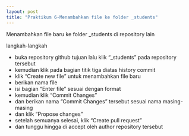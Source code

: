 ```yaml
---
layout: post
title: "Praktikum 6-Menambahkan file ke folder _students"
---
```


Menambahkan file baru ke folder _students di repository lain

langkah-langkah 
- buka repository github tujuan
  lalu klik “_students” pada repository tersebut
- kemudian klik pada bagian titik tiga diatas history commit
- klik “Create new file” untuk menambahkan file baru
- berikan nama file
- isi bagian “Enter file” sesuai dengan format 
- kemudian klik “Commit Changes”
- dan berikan nama “Commit Changes” tersebut sesuai nama masing-masing
- dan klik “Propose changes”
- setelah semuanya selesai, klik “Create pull request”
- dan tunggu hingga di accept oleh author repository tersebut